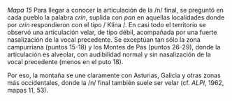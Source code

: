 *Mapa 15*
Para llegar a conocer la articulación de la /n/ final, se preguntó en cada pueblo la palabra *crin*, suplida con *pan* en aquellas localidades donde por *crin* respondieron con el tipo / Klína /. En casi todo el territorio se observó una articulación velar, de tipo débil, acompañada por una fuerte nasalización de la vocal precedente. Se exceptúan tan sólo la zona campurriana (puntos 15-18) y los Montes de Pas (puntos 26-29), donde la articulación es alveolar, con audibilidad normal y sin nasalización de la vocal precedente (menos en el puto 18). 

Por eso, la montaña se une claramente con Asturias, Galicia y otras zonas más occidentales, donde la /n/ final también suele ser velar (cf. *ALPI*, 1962, mapas 11, 53).